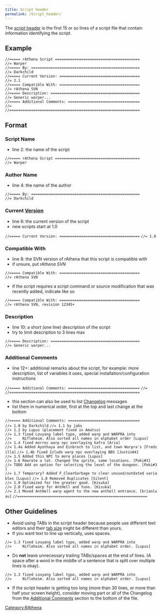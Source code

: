 ```yaml
---
title: Script header
permalink: /Script_header/
---
```


The [script header](script_header) is the first 15 or so lines of a script file that contain information identifying the script.

Example
-------

    //===== rAthena Script =======================================
    //= Warper
    //===== By: ==================================================
    //= Darkchild
    //===== Current Version: =====================================
    //= 2.1
    //===== Compatible With: =====================================
    //= rAthena SVN
    //===== Description: =========================================
    //= Generic warper...
    //===== Additional Comments: =================================
    //=
    //============================================================

Format
------

### Script Name

-   line 2: the name of the script

`//===== rAthena Script =======================================`
`//= Warper`

### Author Name

-   line 4: the name of the author

`//===== By: ==================================================`
`//= Darkchild`

### Current [Version](wikipedia:Software_versioning)

-   line 6: the current version of the script
-   new scripts start at 1.0

`//===== Current Version: =====================================`
`//= 1.0`

### Compatible With

-   line 8: the SVN version of rAthena that this script is compatible with
-   if unsure, put *rAthena SVN*

`//===== Compatible With: =====================================`
`//= rAthena SVN`

-   if the script requires a script command or source modification that was recently added, indicate like so

`//===== Compatible With: =====================================`
`//= rAthena SVN, revision 12345+`

### Description

-   line 10: a short (one line) description of the script
-   try to limit description to 3 lines max

`//===== Description: =========================================`
`//= Generic warper...`

### Additional Comments

-   line 12+: additional remarks about the script, for example: more description, list of variables it uses, special installation/configuration instructions

`//===== Additional Comments: =================================`
`//= `
`//============================================================`

-   this section can also be used to list [Changelog](wikipedia:Changelog) messages
-   list them in numerical order, first at the top and last change at the bottom

`//===== Additional Comments: =================================`
`//= 1.0 by Darkchild`
`//= 1.1 by jabs`
`//= 1.2 by Lupus (placement fixed in Amatsu)`
`//= 1.3 fixed Louyang label typo, added warp and WARPRA into `
`//=     Nifleheim. Also sorted all names in alphabet order [Lupus]`
`//= 1.4 fixed morroc warp npc overlaying kafra [Aria]`
`//= 1.4a Added Ayothaya and Einbroch to list, and town Warpra's [Fredzilla]`
`//= 1.4b fixed Izlude warp npc overlaying BBS [Justin84]`
`//= 1.5 Added this NPC to more places [Lupus]`
`//= 1.6 Rewrote a lot. Changed the sprite, some locations. [Poki#3]`
`//= TODO Add an option for selecting the level of the dungeon. [Poki#3]`
`//= 1.7 Temporary? Added F_ClearGarbage to clear unused/outdated variables [Lupus]`
`//= 1.8 Removed Duplicates [Silent]`
`//= 1.9 Optimized for the greater good. [Kisuka]`
`//= 2.0 Fixed warp for AntHell and Yuno. [Kisuka]`
`//= 2.1 Moved AntHell warp agent to the new anthell entrance. [brianluau]`
`//============================================================`

Other Guidelines
----------------

-   Avoid using TABs in the script header because people use different text editors and their [tab size](wikipedia:Tab_key) might be different than yours.
-   If you want text to line up vertically, uses spaces.

`//= 1.3 fixed Louyang label typo, added warp and WARPRA into `
`//=     Nifleheim. Also sorted all names in alphabet order. [Lupus]`

-   Do **not** leave unnecessary trailing TABs/spaces at the end of lines. (A space after a word in the middle of a sentence that is split over multiple lines is okay).

`//= 1.3 fixed Louyang label typo, added warp and WARPRA into `
`//=     Nifleheim. Also sorted all names in alphabet order. [Lupus]`

-   If the script header is getting too long (more than 30 lines, or more than half your screen height), consider moving part or all of the Changelog from the [Additional Comments](Script_header#Additional_Comments) section to the bottom of the file.

[Category:RAthena](Category:RAthena)